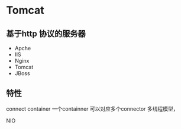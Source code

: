 # Tomcat 

## 基于http 协议的服务器
- Apche
- IIS 
- Nginx
- Tomcat 
- JBoss
## 特性
connect container 
一个containner 可以对应多个connector
多线程模型，

NIO
